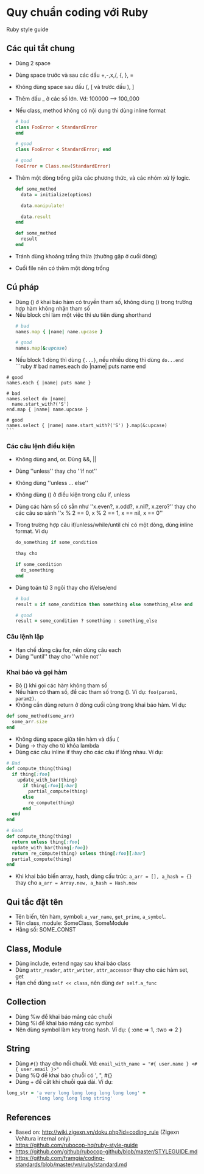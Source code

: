 # Quy chuẩn coding với Ruby
Ruby style guide

## Các qui tắt chung
  - Dùng 2 space
  - Dùng space trước và sau các dấu +,-,x,/, {, }, =
  - Không dùng space sau dấu (, [ và trước dấu ), ]
  - Thêm dấu _ ở các số lớn. Vd: 100000 --> 100_000
  - Nếu class, method không có nội dung thì dùng inline format
 
    ```ruby
    # bad
    class FooError < StandardError
    end

    # good
    class FooError < StandardError; end

    # good
    FooError = Class.new(StandardError)
    ```
  - Thêm một dòng trống giữa các phương thức, và các nhóm xử lý logic. 
  
    ```ruby
    def some_method
      data = initialize(options)

      data.manipulate!

      data.result
    end

    def some_method
      result
    end
    ```
  - Tránh dùng khoảng trắng thừa (thường gặp ở cuối dòng)
  - Cuối file nên có thêm một dòng trống

## Cú pháp
  - Dùng () ở khai báo hàm có truyền tham số, không dùng () trong trường hợp hàm không nhận tham số
  - Nếu block chỉ làm một việc thì ưu tiên dùng shorthand
    ```ruby
    # bad
    names.map { |name| name.upcase }

    # good
    names.map(&:upcase)
    ```
   - Nếu block 1 dòng thì dùng `{...}`, nếu nhiều dòng thì dùng `do...end`
    ```ruby
    # bad
    names.each do |name|
      puts name
    end

    # good
    names.each { |name| puts name }

    # bad
    names.select do |name|
      name.start_with?('S')
    end.map { |name| name.upcase }

    # good
    names.select { |name| name.start_with?('S') }.map(&:upcase)
    ```
    
### Các câu lệnh điều kiện
  - Không dùng and, or. Dùng &&, ||
  - Dùng ''unless'' thay cho ''if not''
  - Không dùng ''unless ... else''
  - Không dùng () ở điều kiện trong câu if, unless
  - Dùng các hàm số có sẵn như ''x.even?, x.odd?, x.nil?, x.zero?'' thay cho các câu so sánh ''x % 2 == 0, x % 2 == 1, x == nil, x == 0''
  - Trong trường hợp câu if/unless/while/until chỉ có một dòng, dùng inline format. Ví dụ

    ```ruby
    do_something if some_condition

    thay cho

    if some_condition  
      do_something  
    end
    ```
  - Dùng toán tử 3 ngôi thay cho if/else/end
  
    ```ruby
    # bad
    result = if some_condition then something else something_else end

    # good
    result = some_condition ? something : something_else
    ```
    
### Câu lệnh lặp
  - Hạn chế dùng câu for, nên dùng câu each
  - Dùng ''until'' thay cho  ''while not''

### Khai báo và gọi hàm
  - Bỏ () khi gọi các hàm không tham số
  - Nếu hàm có tham số, để các tham số trong (). Ví dụ: `foo(param1, param2)`.
  - Không cần dùng return ở  dòng cuối cùng trong khai báo hàm. Ví dụ:

```ruby
def some_method(some_arr)
  some_arr.size
end
```
  - Không dùng space giữa tên hàm và dấu (
  - Dùng -> thay cho từ khóa lambda
  - Dùng các câu inline if thay cho các câu if lồng nhau. Ví dụ:

```ruby
# Bad
def compute_thing(thing)
  if thing[:foo]
    update_with_bar(thing)
      if thing[:foo][:bar]
        partial_compute(thing)
      else
        re_compute(thing)
      end
  end
end

# Good
def compute_thing(thing)
  return unless thing[:foo]
  update_with_bar(thing[:foo])
  return re_compute(thing) unless thing[:foo][:bar]
  partial_compute(thing)
end
```

  - Khi khai báo biến array, hash, dùng cấu trúc: `a_arr = [], a_hash = {}`  thay cho `a_arr = Array.new, a_hash = Hash.new`

## Qui tắc đặt tên

  - Tên biến, tên hàm, symbol: `a_var_name`, `get_prime`, `a_symbol`.
  - Tên class, module: SomeClass, SomeModule
  - Hằng số: SOME_CONST

## Class, Module
  - Dùng include, extend ngay sau khai báo class
  - Dùng `attr_reader`, `attr_writer`, `attr_accessor` thay cho các hàm set, get
  - Hạn chế dùng `self << class`, nên dùng `def self.a_func`

## Collection
  - Dùng %w để khai báo mảng các chuỗi
  - Dùng %i để khai báo mảng các symbol
  - Nên dùng symbol làm key trong hash. Ví dụ: { :one => 1, :two => 2 }

## String
  - Dùng `#{}` thay cho nối chuỗi. Vd: `email_with_name = "#{ user.name } <#{ user.email }>"`
  - Dùng %Q để khai báo chuỗi có ', ", #{}
  - Dùng + để cắt khi chuỗi quá dài. Ví dụ:

```ruby
long_str = 'a very long long long long long long' + 
           'long long long long string'
```

## References
- Based on: http://wiki.zigexn.vn/doku.php?id=coding_rule (Zigexn VeNtura internal only)
- https://github.com/rubocop-hq/ruby-style-guide
- https://github.com/github/rubocop-github/blob/master/STYLEGUIDE.md
- https://github.com/framgia/coding-standards/blob/master/vn/ruby/standard.md
